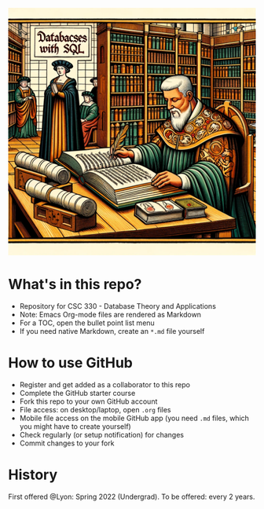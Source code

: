 ![img](./img/cover.png "Image created with DALL-E 3")


# What's in this repo?

-   Repository for CSC 330 - Database Theory and Applications
-   Note: Emacs Org-mode files are rendered as Markdown
-   For a TOC, open the bullet point list menu
-   If you need native Markdown, create an `*.md` file yourself


# How to use GitHub

-   Register and get added as a collaborator to this repo
-   Complete the GitHub starter course
-   Fork this repo to your own GitHub account
-   File access: on desktop/laptop, open `.org` files
-   Mobile file access on the mobile GitHub app (you need `.md` files,
    which you might have to create yourself)
-   Check regularly (or setup notification) for changes
-   Commit changes to your fork


# History

First offered @Lyon: Spring 2022 (Undergrad). To be offered: every 2 years.

